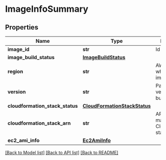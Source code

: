 # ImageInfoSummary


## Properties
Name | Type | Description | Notes
------------ | ------------- | ------------- | -------------
**image_id** | **str** | Id of the image. | 
**image_build_status** | [**ImageBuildStatus**](ImageBuildStatus.md) |  | 
**region** | **str** | AWS region where the image is built. | 
**version** | **str** | ParallelCluster version used to build the image. | 
**cloudformation_stack_status** | [**CloudFormationStackStatus**](CloudFormationStackStatus.md) |  | [optional] 
**cloudformation_stack_arn** | **str** | ARN of the main CloudFormation stack. | [optional] 
**ec2_ami_info** | [**Ec2AmiInfo**](Ec2AmiInfo.md) |  | [optional] 

[[Back to Model list]](../README.md#documentation-for-models) [[Back to API list]](../README.md#documentation-for-api-endpoints) [[Back to README]](../README.md)


